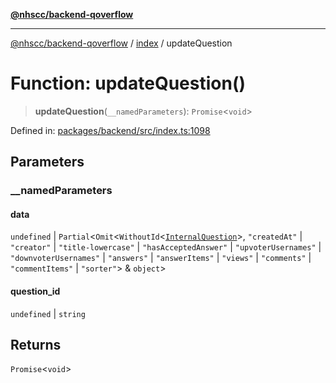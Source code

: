 [**@nhscc/backend-qoverflow**](../../README.md)

***

[@nhscc/backend-qoverflow](../../README.md) / [index](../README.md) / updateQuestion

# Function: updateQuestion()

> **updateQuestion**(`__namedParameters`): `Promise`\<`void`\>

Defined in: [packages/backend/src/index.ts:1098](https://github.com/nhscc/qoverflow.api.hscc.bdpa.org/blob/b629239838bf73900bba2996b8dcfbc432755e21/packages/backend/src/index.ts#L1098)

## Parameters

### \_\_namedParameters

#### data

`undefined` \| `Partial`\<`Omit`\<`WithoutId`\<[`InternalQuestion`](../../db/type-aliases/InternalQuestion.md)\>, `"createdAt"` \| `"creator"` \| `"title-lowercase"` \| `"hasAcceptedAnswer"` \| `"upvoterUsernames"` \| `"downvoterUsernames"` \| `"answers"` \| `"answerItems"` \| `"views"` \| `"comments"` \| `"commentItems"` \| `"sorter"`\> & `object`\>

#### question_id

`undefined` \| `string`

## Returns

`Promise`\<`void`\>
